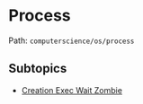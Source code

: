 # Process

Path: `computerscience/os/process`

## Subtopics
- [Creation Exec Wait Zombie](./creation_exec_wait_zombie/README.md)
